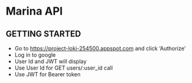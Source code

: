 # Marina API
## GETTING STARTED ##
- Go to https://project-loki-254500.appspot.com and click ‘Authorize’
- Log in to google
- User Id and JWT will display
- Use User Id for GET users/:user_id call 
- Use JWT for Bearer token
